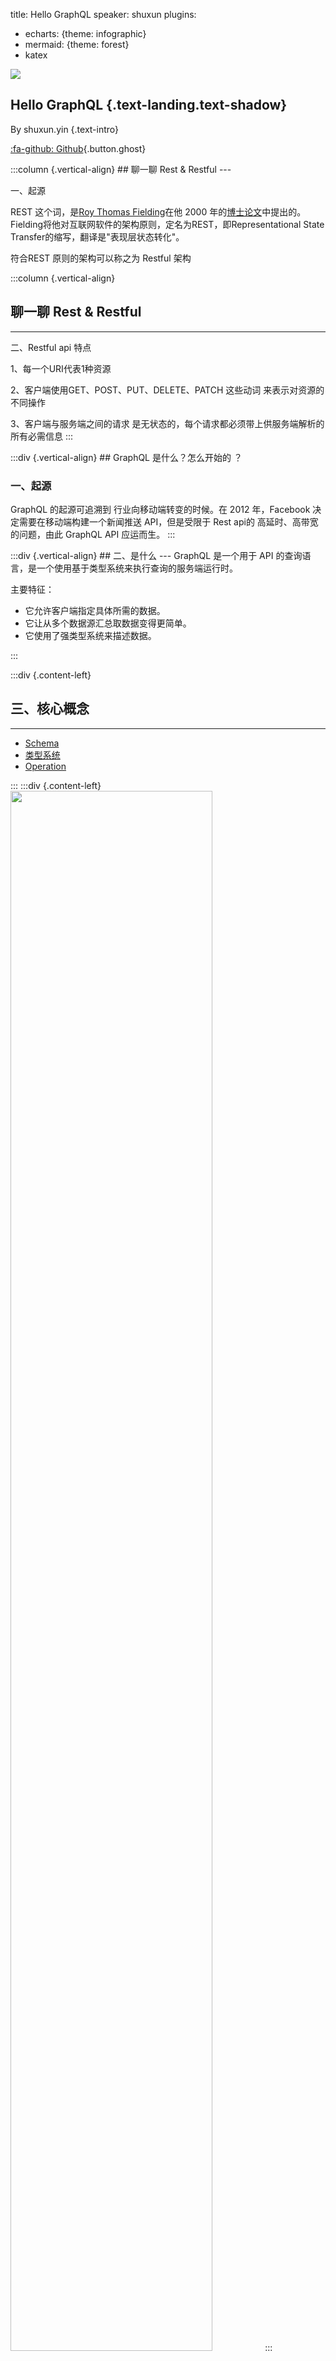 title: Hello GraphQL
speaker: shuxun
plugins:

- echarts: {theme: infographic}
- mermaid: {theme: forest}
- katex

<slide class="bg-black aligncenter" image="https://source.unsplash.com/n9WPPWiPPJw/ .anim">
<img src="./imgs/logo.svg" class="size-20 alignleft" />

## Hello GraphQL {.text-landing.text-shadow}

By shuxun.yin {.text-intro}

[:fa-github: Github](https://github.com/yinshuxun/graphql-microservice-practice){.button.ghost}

<slide class="bg-black-blue" image="https://source.unsplash.com/n9WPPWiPPJw/ .dark">
:::column {.vertical-align}
## 聊一聊 Rest & Restful
---

一、起源

REST 这个词，是[Roy Thomas Fielding](http://en.wikipedia.org/wiki/Roy_Fielding)在他 2000 年的[博士论文](http://www.ics.uci.edu/~fielding/pubs/dissertation/top.htm)中提出的。Fielding将他对互联网软件的架构原则，定名为REST，即Representational State Transfer的缩写，翻译是"表现层状态转化"。

符合REST 原则的架构可以称之为 Restful 架构

<slide class="bg-black-blue" image="https://source.unsplash.com/n9WPPWiPPJw/ .dark">
:::column {.vertical-align}

## 聊一聊 Rest & Restful
---
二、Restful api 特点  

1、每一个URI代表1种资源

2、客户端使用GET、POST、PUT、DELETE、PATCH  这些动词 来表示对资源的不同操作

3、客户端与服务端之间的请求 是无状态的，每个请求都必须带上供服务端解析的所有必需信息
:::

<slide class="bg-black-blue " image="https://source.unsplash.com/n9WPPWiPPJw/ .dark">
:::div {.vertical-align}
##  GraphQL 是什么？怎么开始的 ？

### 一、起源
GraphQL 的起源可追溯到 行业向移动端转变的时候。在 2012 年，Facebook 决定需要在移动端构建一个新闻推送 API，但是受限于 Rest api的 高延时、高带宽的问题，由此 GraphQL API 应运而生。
:::

<slide class="bg-black-blue " image="https://source.unsplash.com/n9WPPWiPPJw/ .dark">
:::div {.vertical-align}
## 二、是什么
---
GraphQL 是一个用于 API 的查询语言，是一个使用基于类型系统来执行查询的服务端运行时。

主要特征：

- 它允许客户端指定具体所需的数据。
- 它让从多个数据源汇总取数据变得更简单。
- 它使用了强类型系统来描述数据。

:::

<slide class="bg-black-blue " image="https://source.unsplash.com/n9WPPWiPPJw/ .dark">

:::div {.content-left}
## 三、核心概念
---

- [Schema](https://graphql.cn/learn/schema)
- [类型系统](https://graphql.cn/learn/schema/#type-system)
- [Operation](https://graphql.cn/learn/queries/#operation-name)

:::
:::div {.content-left}
<img src="./imgs/schema-demo.png" style="width:80%;max-width: none;" />
:::

<slide class="bg-black-blue " image="https://source.unsplash.com/n9WPPWiPPJw/ .dark">
:::div {.vertical-align}
## 四、生态系统
:::div {.content-left}
#####  GraphQL 服务端
* [GraphQL-JS](https://github.com/graphql/graphql-js): 是 GraphQL 原始参考实现，可以与 Express、Koa 一起使用。
* [GraphQL-Server](https://www.apollographql.com/docs/apollo-server/): 是 Apollo 的一体式 GraphQL 服务器实现，正在迅速获得关注。它可以从任何 GraphQL 客户端查询。
#####  GraphQL 客户端
* [Apollo Client](https://github.com/apollographql/apollo-client): 提供了每个UI框架和GraphQL服务器的功能齐全的 GraphQL客户端，主流UI框架上层封装版本 如apollo-angular、react-apollo
:::
:::div {.content-left}
<img src="./imgs/apollo-server.png" class="size-400" style="margin-left:50px;" />
:::
:::

<slide class="bg-black-blue " image="https://source.unsplash.com/n9WPPWiPPJw/ .dark">
:::div {.vertical-align}

##### GraphQL 其他开源工具
* [graphiql](https://github.com/graphql/graphiql): 一款运行于浏览器的GraphQL IDE，几乎所有的服务端库都会提供这么一个经典的web页面。该页面是一个单页面应用，可以直接在其上运行查询语句，自带代码补全和校错功能，直接查看GraphQL所有的文档(定义好的Schema)
* Apollo Client DevTools Chrome Extension
* IDEA / EDITOR Plugins 
* [graphql-voyager](https://apis.guru/graphql-voyager/ ): Represent any GraphQL API as an interactive graph. It's time to finally see the graph behind GraphQL! 用交互式的Schema 图表展示任意的 GraphQL API，总算能看见 GraphQL背后的 graph 了! （在 Github API 4.0 开放出的 GraphQL API，它将 Github 所有的对外类型都暴露出来了，提供给开发者开发插件的）
* [Graphql-Network](https://github.com/Ghirro/graphql-network): Chrome的调试工具，由于GraphQL查询语句是一串字符串，浏览器审查元素看起来非常难看，这个工具则可以将其格式化成我们想要的格式。
* [GraphDoc](https://github.com/2fd/graphdoc): 可以将文档页面生成静态文档站点。
* [Graphql Codegen](https://github.com/dotansimha/graphql-code-generator): 可扩展的graphql 代码生成工具
:::
:::

<slide class="bg-white-blue" image="https://source.unsplash.com/n9WPPWiPPJw/ .dark">
:::div {.vertical-align}
## Angular 中使用
---
```{json}
# installing Apollo Angular in Angular CLI
ng add apollo-angular
或者
# installing each piece independently
yarn add apollo-client apollo-cache-inmemory apollo-angular-link-http apollo-angular-link-error apollo-angular graphql-tag graphql
```
:::

<slide class="bg-white-blue" image="https://source.unsplash.com/n9WPPWiPPJw/ .dark">
:::div 
## Graphql Queries
---
```{javascript}
query allUser {
  getUserList {
    name
    user_id
    blogs {
      name
    }
  }
}
```
:::

<slide class="bg-white-blue" image="https://source.unsplash.com/n9WPPWiPPJw/ .dark">
:::div 
## Graphql Mutations
---
```
mutation user($name: String!, $age: Int!) {
      createUser(name: $name, age: $age) {
        code
      }
    }
```
:::

<slide class="bg-white-blue" image="https://source.unsplash.com/n9WPPWiPPJw/ .dark">
:::div 
## Graphql Fragment
---
```{graphql}
export class UserFragements {
  blogFragment = gql`
    fragment blogFragment on Blog {
      name
      blog_id
      content
    }
  `;

  userFragment = gql`
    fragment userFragment on User {
      name
      age
      user_id
      blogs {
        ...blogFragment
      }
    }
    ${this.blogFragment}
  `;
}
```
:::
  
<slide class="bg-white-blue" image="https://source.unsplash.com/n9WPPWiPPJw/ .dark">
:::div {.content-left}
## Authentication
:::
:::div {.content-left}
<img src="./imgs/auth.png" />
:::

<slide class="bg-white-blue" image="https://source.unsplash.com/n9WPPWiPPJw/ .dark">
## Caching
#### apollo-cache-inmemory
---
* addTypename：一个布尔值，以确定是否添加__typename到文档（默认值：true）
* dataIdFromObject：一个函数它接受数据对象，返回在规范化存储时数据对应的唯一标识符。
* fragmentMatcher：默认情况下，InMemoryCache使用 heuristic fragment matcher。如果您在unions和interface上使用fragment，则需要使用* * IntrospectionFragmentMatcher。有关更多信息，请阅读我们的指南，为unions和interface设置fragment匹配。
* cacheRedirects（以前称为cacheResolvers或customResolvers）：在请求发生之前将查询重定向到缓存中的另一个条目的函数映射。如果您有一个项目列表并希望在查询单个项目的详细信息页面上使用列表查询中的数据，这将非常有用。更多关于这一点。


<slide class="bg-white-blue aligncenter" image="https://source.unsplash.com/n9WPPWiPPJw/ .dark">

# GrqphQL 相比 REST 有什么优势

---

- 单一入口 {.animated.fadeInUp style="font-size:30px"}
- 便捷文档 {.animated.fadeInUp.delay-400 style="font-size:30px"}
- 避免数据冗余 {.animated.fadeInUp.delay-800 style="font-size:30px"}
- 数据聚合 {.animated.fadeInUp.delay-1200 style="font-size:30px"}

<slide class="bg-white-blue aligncenter" image="https://source.unsplash.com/n9WPPWiPPJw/ .dark">

## **1、单一入口**

---

<img src="./imgs/p2.png" class="size-60" />

<slide class="bg-white-blue" image="https://source.unsplash.com/n9WPPWiPPJw/ .dark">

## **2、便捷文档**

:::flexblock

![](./imgs/swagger.png)

---

![](./imgs/rap.png)

---

![](./imgs/show_doc.png)

:::

- 学习成本 {.animated.fadeInUp style="font-size:30px"}
- 操作复杂 {.animated.fadeInUp.delay-400 style="font-size:30px"}
- API 修改和文档难以同步 {.animated.fadeInUp.delay-800 style="font-size:30px"}

<slide class="bg-white-blue aligncenter" image="https://source.unsplash.com/n9WPPWiPPJw/ .dark">

### **3、数据冗余**

:::column {.vertical-align}

### REST

```json
[
  {
    "name": "第一篇博客",
    "blog_id": 1,
    "content": "阿大沙发斯蒂芬三大发送的发的所发生的盛大发售的发生的发送到发送到范德萨发撒第三方sad",
    "user_id": 1
  },
  {
    "name": "第二篇博客",
    "blog_id": 2,
    "content": "爱的色放撒旦法发的撒发大水发的撒范德萨发大水发的萨芬沙发发大发发发发的发发艾弗森的",
    "user_id": 1
  },
  {
    "name": "前端博客说明g",
    "blog_id": 3,
    "content": "阿盛大发售的发生发的说法是",
    "user_id": 3
  },
  {
    "name": "前端博客说明01222",
    "blog_id": 4,
    "content": "的发打发是打发斯蒂芬萨达",
    "user_id": 2
  },
  {
    "name": "知识知识未来的一部分",
    "blog_id": 5,
    "content": "阿斯顿发送到发多少发撒旦法师打发第三方的萨芬",
    "user_id": 1
  }
]
```

---

=> {style="font-size:50px"}

---

### GraphQL

```json
[
  {
    "name": "第一篇博客"
  },
  {
    "name": "第二篇博客"
  },
  {
    "name": "前端博客说明g"
  },
  {
    "name": "前端博客说明01222"
  },
  {
    "name": "知识知识未来的一部分"
  }
]
```

:::

<slide class="bg-white-blue aligncenter" image="https://source.unsplash.com/n9WPPWiPPJw/ .dark">

### **4、数据聚合**

:::column {.vertical-align}

### 用户列表

```json
  [
      {
        "user_id": "1",
        "name": "user01"
      },
      {
        "user_id": "2",
        "name": "tuoni"
      },
      {
        "user_id": "3",
        "name": "绿箭侠"
      },
      ....
  ]
```

---

<span>+<span> {style="font-size:50px"}

---

### 博客列表

```json
 [
      {
        "name": "第一篇博客",
        "blog_id": 1,
        "user_id": 1
      },
      {
        "name": "第二篇博客",
        "blog_id": 2,
        "user_id": 1
      },
      {
        "name": "前端博客说明g",
        "blog_id": 3,
        "user_id": 3
      },
      ....
    ]
```

:::

<slide class="bg-white-blue aligncenter" image="https://source.unsplash.com/n9WPPWiPPJw/ .dark">

### 聚合列表

```json
 [
      {
        "user_id": "1",
        "name": "user01",
        "blogs": [
          {
            "name": "第一篇博客"
          },
          {
            "name": "第二篇博客"
          },
          {
            "name": "知识知识未来的一部分"
          }
        ]
      },
      {
        "user_id": "2",
        "name": "tuoni",
        "blogs": [
          {
            "name": "前端博客说明01222"
          }
        ]
      }
      ....
    ]
```

<slide class="bg-white-blue aligncenter" image="https://source.unsplash.com/n9WPPWiPPJw/ .dark">

## GraphQL 存在的问题

graphQl 也不是没有缺点，主要有以下几个缺点：

- 改造成本
  要使用 GraphQL 对数据源进行管理，我们需要对整个后端模型用 Graphql 类型系统来描述，同时需要改造服务端暴露数据的方式，这无疑成本是巨大的。[Swagger to graphql](https://github.com/yarax/swagger-to-graphql)

- 查询性能
  GraphQL 相比于传统的后端服务更容易出现 N + 1 的问题，尤其是当资源需要通过 RPC 请求从其他微服务中获取时，问题就有些复杂了，并不能通过简单的改变 SQL 查询的方式来解决。这里 GraphQL 可以使用 DataLoader 从业务层面解决了 N + 1 问题，其核心逻辑就是整合多个请求，通过批量请求的方式解决问题。

- ...当然还会在实践过程中遇到其他问题，需要共同去探索

<slide image="https://source.unsplash.com/UJbHNoVPZW0/">

OVER {.aligncenter style="font-size:80px"}
